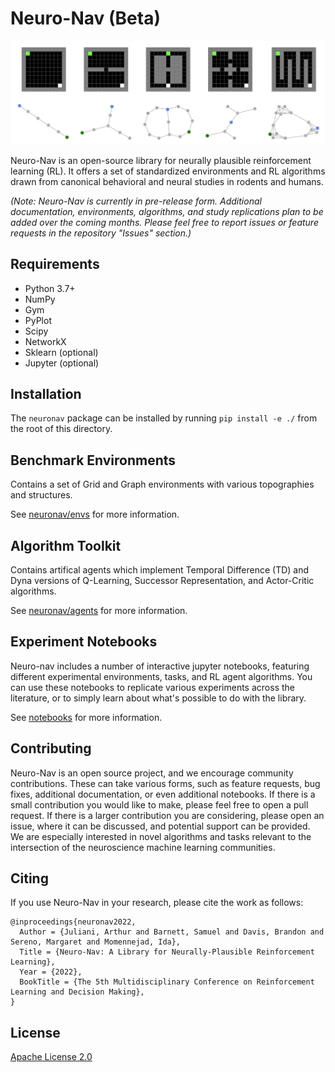 # Neuro-Nav (Beta)

![Example environments](/images/banner.png)

Neuro-Nav is an open-source library for neurally plausible reinforcement learning (RL). It offers a set of standardized environments and RL algorithms drawn from canonical behavioral and neural studies in rodents and humans. 

*(Note: Neuro-Nav is currently in pre-release form. Additional documentation, environments, algorithms, and study replications plan to be added over the coming months. Please feel free to report issues or feature requests in the repository "Issues" section.)*

## Requirements

* Python 3.7+
* NumPy
* Gym
* PyPlot
* Scipy
* NetworkX
* Sklearn (optional)
* Jupyter (optional)

## Installation

The `neuronav` package can be installed by running `pip install -e ./` from the root of this directory.

## Benchmark Environments

Contains a set of Grid and Graph environments with various topographies and structures.

See [neuronav/envs](./neuronav/envs) for more information.

## Algorithm Toolkit

Contains artifical agents which implement Temporal Difference (TD) and Dyna versions of Q-Learning, Successor Representation, and Actor-Critic algorithms.

See [neuronav/agents](./neuronav/agents) for more information.

## Experiment Notebooks

Neuro-nav includes a number of interactive jupyter notebooks, featuring different experimental environments, tasks, and RL agent algorithms. You can use these notebooks to replicate various experiments across the literature, or to simply learn about what's possible to do with the library.

See [notebooks](./notebooks) for more information.

## Contributing

Neuro-Nav is an open source project, and we encourage community contributions. 
These can take various forms, such as feature requests, bug fixes, additional documentation, or even additional notebooks. 
If there is a small contribution you would like to make, please feel free to open a pull request. 
If there is a larger contribution you are considering, please open an issue, where it can be discussed, and potential support can be provided. 
We are especially interested in novel algorithms and tasks relevant to the intersection of the neuroscience machine learning communities.

## Citing

If you use Neuro-Nav in your research, please cite the work as follows:

```
@inproceedings{neuronav2022,
  Author = {Juliani, Arthur and Barnett, Samuel and Davis, Brandon and Sereno, Margaret and Momennejad, Ida},
  Title = {Neuro-Nav: A Library for Neurally-Plausible Reinforcement Learning},
  Year = {2022},
  BookTitle = {The 5th Multidisciplinary Conference on Reinforcement Learning and Decision Making},
}
```

## License

[Apache License 2.0](./LICENSE.md)
